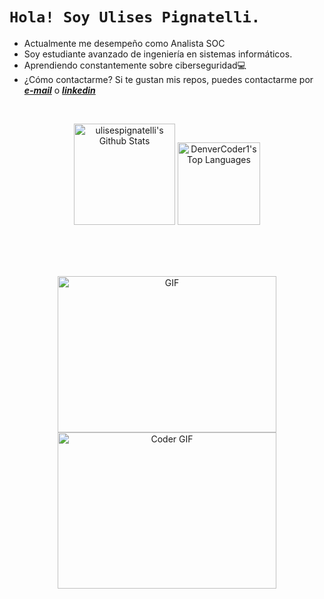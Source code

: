 
# ```Hola! Soy Ulises Pignatelli.```


* Actualmente me desempeño como Analista SOC
* Soy estudiante avanzado de ingeniería en sistemas informáticos. 
* Aprendiendo constantemente sobre ciberseguridad💻 
* ¿Cómo contactarme? Si te gustan mis repos, puedes contactarme por _**[e-mail](mailto:pignatelli.ulises15@gmail.com)**_ o _**[linkedin](https://www.linkedin.com/in/ulises-pignatelli/)**_

<br/>
<p align="center">
  <a href="https://github.com/anuraghazra/github-readme-stats"><img alt="ulisespignatelli's Github Stats" src="https://github-readme-stats.vercel.app/api/?username=ulisespignatelli&show_icons=true&count_private=true&theme=react&hide_border=true&bg_color=1F222E&title_color=F85D7F&icon_color=F8D866" height="162px"/></a>
<a href="https://github.com/anuraghazra/github-readme-stats"><img alt="DenverCoder1's Top Languages" src="https://github-readme-stats.vercel.app/api/top-langs/?username=ulisespignatelli&langs_count=8&layout=compact&theme=react&hide_border=true&bg_color=1F222E&title_color=F85D7F&icon_color=F8D866&hide=Jupyter%20Notebook" height="132px"/></a>
</p>
<br/>
<br/>
<br/>
  <p align="center">
   <img  alt="GIF" src="https://developers.giphy.com/branch/master/static/api-c99e353f761d318322c853c03ebcf21b.gif" width="350" height="250" />
   <img  src="https://media.giphy.com/media/SWoSkN6DxTszqIKEqv/giphy.gif" alt="Coder GIF" width="350" height="250">
</p> 

<!---   
https://github.com/ulisespignatelli es un repositorio ✨ especial ✨ porque su `README.md` (este archivo) aparece en su perfil de GitHub.
Puede hacer clic en el enlace Vista previa para ver los cambios.
--->
